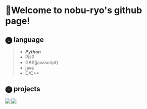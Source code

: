 # 🎊Welcome to nobu-ryo's github page!

## 🅛 language
 
> - ***Python***  
> - PHP  
> - GAS(javascript)
> - java  
> - C/C++
 
## 🅟 projects


<a href="https://github.com/nobu-ryo/github-readme-stats">
    <img align="left" src="https://github-readme-stats.vercel.app/api?username=nobu-ryo&count_private=true&show_icons=true&theme=darcula" />
</a>
<a href="https://github.com/nobu-ryo/github-readme-stats">
    <img align="left" src="https://github-readme-stats.vercel.app/api/top-langs/?username=nobu-ryo&langs_count=5&theme=darcula" />
</a>

<!--
**nobu-ryo/nobu-ryo** is a ✨ _special_ ✨ repository because its `README.md` (this file) appears on your GitHub profile.

Here are some ideas to get you started:

- 🔭 I’m currently working on ...
- 🌱 I’m currently learning ...
- 👯 I’m looking to collaborate on ...
- 🤔 I’m looking for help with ...
- 💬 Ask me about ...
- 📫 How to reach me: ...
- 😄 Pronouns: ...
- ⚡ Fun fact: ...
-->
